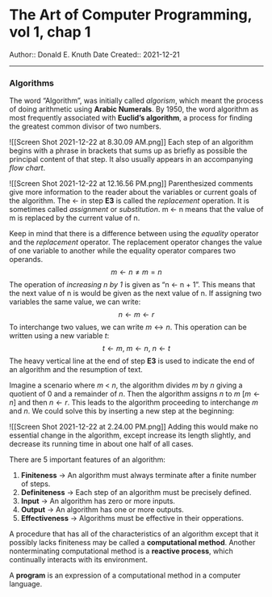 # The Art of Computer Programming, vol 1, chap 1

Author:: Donald E. Knuth
Date Created:: 2021-12-21
- - - 

### Algorithms
The word “Algorithm”, was initially called *algorism*, which meant the process of doing arithmetic using **Arabic Numerals**. 
By 1950, the word algorithm as most frequently associated with **Euclid’s algorithm**,  a process for finding the greatest common divisor of two numbers.

![[Screen Shot 2021-12-22 at 8.30.09 AM.png]]
Each step of an algorithm begins with a phrase in brackets that sums up as briefly as possible the principal content of that step. It also usually appears in an accompanying *flow chart*. 

![[Screen Shot 2021-12-22 at 12.16.56 PM.png]]
Parenthesized comments give more information to the reader about the variables or current goals of the algorithm. 
The ← in step **E3** is called the *replacement* operation. It is sometimes called *assignment* or *substitution*. m ← n means that the value of m is replaced by the current value of n.

Keep in mind that there is a difference between using the *equality* operator and the *replacement* operator. The replacement operator changes the value of one variable to another while the equality operator compares two operands. 
$$
m\leftarrow n \ne m=n
$$
The operation of *increasing n by 1* is given as “n ← n + 1”. This means that the next value of n is would be given as the next value of n. If assigning two variables the same value, we can write:
$$n\leftarrow m \leftarrow r$$
To interchange two values, we can write $m \leftrightarrow n$. This operation can be written using a new variable $t$:
$$t \leftarrow m,\ m \leftarrow n,\ n \leftarrow t$$
The heavy vertical line at the end of step **E3** is used to indicate the end of an algorithm and the resumption of text.

Imagine a scenario where $m$ < $n$, the algorithm divides $m$ by $n$ giving a quotient of 0 and a remainder of $n$. Then the algorithm assigns $n$ to $m$ [$m \leftarrow n$] and then $n \leftarrow r$. This leads to the algorithm proceeding to interchange $m$ and $n$. We could solve this by inserting a new step at the beginning:

![[Screen Shot 2021-12-22 at 2.24.00 PM.png]]
Adding this would make no essential change in the algorithm, except increase its length slightly, and decrease its running time in about one half of all cases.

There are 5 important features of an algorithm:
1. **Finiteness** → An algorithm must always terminate after a finite number of steps.
2. **Definiteness** → Each step of an algorithm must be precisely defined.
3. **Input** → An algorithm has zero or more inputs.
4. **Output** → An algorithm has one or more outputs.
5. **Effectiveness** → Algorithms must be effective in their opperations.

A procedure that has all of the characteristics of an algorithm except that it possibly lacks finiteness may be called a **computational method**. Another nonterminating computational method is a **reactive process**, which continually interacts with its environment.

A **program** is an expression of a computational method in a computer language.